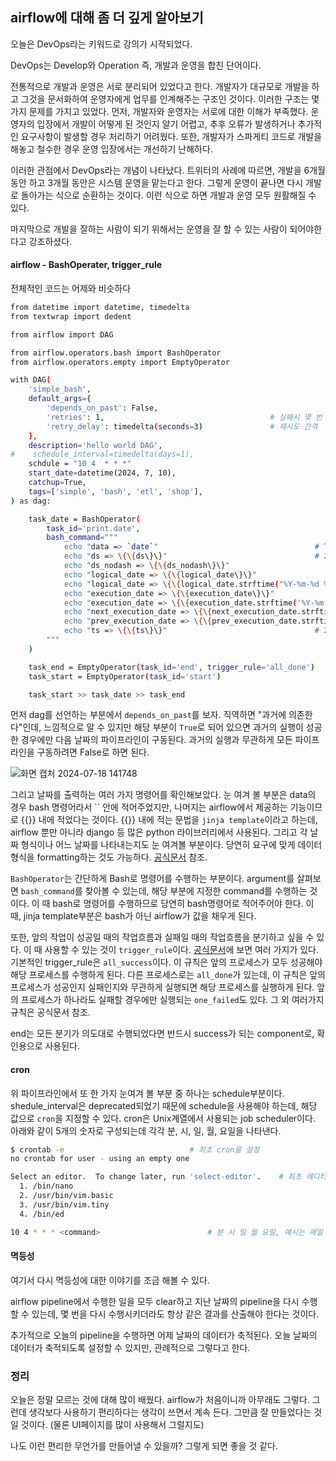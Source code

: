 ## airflow에 대해 좀 더 깊게 알아보기

오늘은 DevOps라는 키워드로 강의가 시작되었다.

DevOps는 Develop와 Operation 즉, 개발과 운영을 합친 단어이다.

전통적으로 개발과 운영은 서로 분리되어 있었다고 한다. 개발자가 대규모로 개발을 하고 그것을 문서화하여 운영자에게 업무를 인계해주는 구조인 것이다. 이러한 구조는 몇 가지 문제를 가지고 있었다. 먼저, 개발자와 운영자는 서로에 대한 이해가 부족했다. 운영자의 입장에서 개발이 어떻게 된 것인지 알기 어렵고, 추후 오류가 발생하거나 추가적인 요구사항이 발생할 경우 처리하기 어려웠다. 또한, 개발자가 스파게티 코드로 개발을 해놓고 철수한 경우 운영 입장에서는 개선하기 난해하다. 

이러한 관점에서 DevOps라는 개념이 나타났다. 트위터의 사례에 따르면, 개발을 6개월 동안 하고 3개월 동안은 시스템 운영을 맡는다고 한다. 그렇게 운영이 끝나면 다시 개발로 돌아가는 식으로 순환하는 것이다. 이런 식으로 하면 개발과 운영 모두 원활해질 수 있다.

마지막으로 개발을 잘하는 사람이 되기 위해서는 운영을 잘 할 수 있는 사람이 되어야한다고 강조하셨다.


#### airflow - BashOperater, trigger_rule
전체적인 코드는 어제와 비슷하다
```bash
from datetime import datetime, timedelta
from textwrap import dedent

from airflow import DAG

from airflow.operators.bash import BashOperator
from airflow.operators.empty import EmptyOperator

with DAG(
    'simple_bash',
    default_args={
        'depends_on_past': False,
        'retries': 1,                                     # 실패시 몇 번 다시 시도하는지
        'retry_delay': timedelta(seconds=3)               # 재시도 간격
    },
    description='hello world DAG',
#    schedule_interval=timedelta(days=1),
    schdule = "10 4  * * *"
    start_date=datetime(2024, 7, 10),
    catchup=True,
    tags=['simple', 'bash', 'etl', 'shop'],
) as dag:

    task_date = BashOperator(
        task_id='print.date',
        bash_command="""
            echo "data => `date`"									# Thu Jul 18 10:19:02 KST 2024
            echo "ds => \{\{ds\}\}"									# 2024-07-13
            echo "ds_nodash => \{\{ds_nodash\}\}"							# 20240713
            echo "logical_date => \{\{logical_date\}\}"							# 2024-07-13 00:00:00+00:00
            echo "logical_date => \{\{logical_date.strftime("%Y-%m-%d %H:%M:%S")\}\}"			# 2024-07-13 00:00:00
            echo "execution_date => \{\{execution_date\}\}"						# 2024-07-13 00:00:00+00:00, logical_date와 동일. deprecated되었지만 현업에 많이 사용되어 있음.
            echo "execution_date => \{\{execution_date.strftime('%Y-%m-%d %H:%M:%S')\}\}"		# 2024-07-13 00:00:00
            echo "next_execution_date => \{\{next_execution_date.strftime('%Y-%m-%d %H:%M:%S')\}\}"	# 2024-07-14 00:00:00
            echo "prev_execution_date => \{\{prev_execution_date.strftime('%Y-%m-%d %H:%M:%S')\}\}"	# 2024-07-12 00:00:00
            echo "ts => \{\{ts\}\}"									# 2024-07-13T00:00:00+00:00
        """
    )

    task_end = EmptyOperator(task_id='end', trigger_rule='all_done')
    task_start = EmptyOperator(task_id='start')

    task_start >> task_date >> task_end
```
먼저 dag를 선언하는 부분에서 `depends_on_past`를 보자. 직역하면 "과거에 의존한다"인데, 느낌적으로 알 수 있지만 해당 부분이 `True`로 되어 있으면 과거의 실행이 성공한 경우에만 다음 날짜의 파이프라인이 구동된다. 과거의 실행과 무관하게 모든 파이프라인을 구동하려면 False로 하면 된다. 

![화면 캡처 2024-07-18 141748](https://github.com/user-attachments/assets/a52f3684-b4db-4e60-a655-ad5713222bbf)

그리고 날짜를 출력하는 여러 가지 명령어를 확인해보았다. 눈 여겨 볼 부분은 data의 경우 bash 명령어라서 \`\` 안에 적어주었지만, 나머지는 airflow에서 제공하는 기능이므로 {{}} 내에 적었다는 것이다. {{}} 내에 적는 문법을 `jinja template`이라고 하는데, airflow 뿐만 아니라 django 등 많은 python 라이브러리에서 사용된다. 그리고 각 날짜 형식이나 어느 날짜를 나타내는지도 눈 여겨볼 부분이다. 당연히 요구에 맞게 데이터 형식을 formatting하는 것도 가능하다. [공식문서](https://airflow.apache.org/docs/apache-airflow/stable/templates-ref.html#templates-reference) 참조.

`BashOperator`는 간단하게 Bash로 명령어를 수행하는 부분이다. argument를 살펴보면 `bash_command`를 찾아볼 수 있는데, 해당 부분에 지정한 command를 수행하는 것이다. 이 때 bash로 명령어를 수행하므로 당연히 bash명령어로 적어주어야 한다. 이 때, jinja template부분은 bash가 아닌  airflow가 값을 채우게 된다.

또한, 앞의 작업이 성공일 때의 작업흐름과 실패일 때의 작업흐름을 분기하고 싶을 수 있다. 이 때 사용할 수 있는 것이 `trigger_rule`이다. [공식문서](https://airflow.apache.org/docs/apache-airflow/1.10.3/concepts.html#trigger-rules)에 보면 여러 가지가 있다. 기본적인 trigger_rule은 `all_success`이다. 이 규칙은 앞의 프로세스가 모두 성공해야 해당 프로세스를 수행하게 된다. 다른 프로세스로는 `all_done`가 있는데, 이 규칙은 앞의 프로세스가 성공인지 실패인지와 무관하게 실행되면 해당 프로세스를 실행하게 된다. 앞의 프로세스가 하나라도 실패할 경우에만 실행되는 `one_failed`도 있다. 그 외 여러가지 규칙은 공식문서 참조.

end는 모든 분기가 의도대로 수행되었다면 반드시 success가 되는 component로, 확인용으로 사용된다.

#### cron
위 파이프라인에서 또 한 가지 눈여겨 볼 부분 중 하나는 schedule부분이다. shedule_interval은 deprecated되었기 때문에 schedule을 사용해야 하는데, 해당 값으로 `cron`을 지정할 수 있다. cron은 Unix계열에서 사용되는 job scheduler이다. 아래와 같이 5개의 숫자로 구성되는데 각각 분, 시, 일, 월, 요일을 나타낸다.

```bash
$ crontab -e							# 최초 cron을 설정
no crontab for user - using an empty one

Select an editor.  To change later, run 'select-editor'.	# 최초 에디터를 선택. 추후 변경하고 싶다면 select-editor
  1. /bin/nano        
  2. /usr/bin/vim.basic
  3. /usr/bin/vim.tiny
  4. /bin/ed

10 4 * * * <command>						# 분 시 일 월 요일, 예시는 매일 4시 10분 마다 실행됨.
```

#### 멱등성
여기서 다시 멱등성에 대한 이야기를 조금 해볼 수 있다.

airflow pipeline에서 수행한 일을 모두 clear하고 지난 날짜의 pipeline을 다시 수행할 수 있는데, 몇 번을 다시 수행시키더라도 항상 같은 결과를 산출해야 한다는 것이다. 

추가적으로 오늘의 pipeline을 수행하면 어제 날짜의 데이터가 축적된다. 오늘 날짜의 데이터가 축적되도록 설정할 수 있지만, 관례적으로 그렇다고 한다.

### 정리
오늘은 정말 모르는 것에 대해 많이 배웠다. airflow가 처음이니까 아무래도 그렇다. 그런데 생각보다 사용하기 편리하다는 생각이 쓰면서 계속 든다. 그만큼 잘 만들었다는 것일 것이다. (물론 UI페이지를 많이 사용해서 그럴지도)

나도 이런 편리한 무언가를 만들어낼 수 있을까? 그렇게 되면 좋을 것 같다. 
